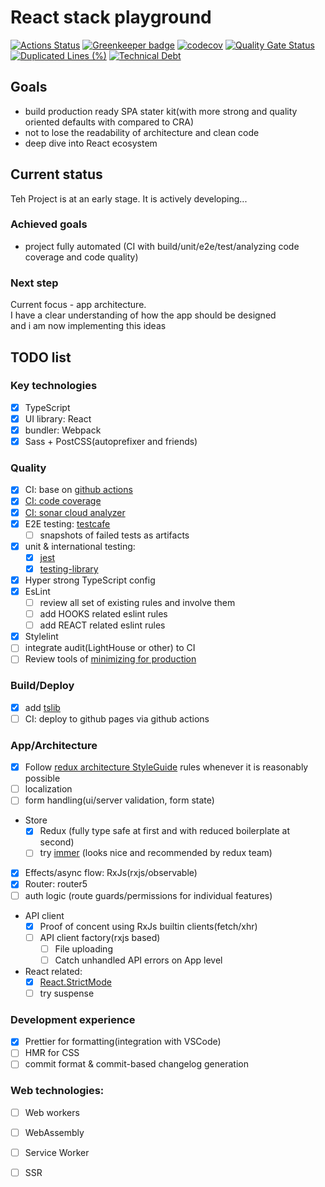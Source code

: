 # React stack playground

[![Actions Status](https://github.com/rodmax/react-playground/workflows/ci/badge.svg)](https://github.com/rodmax/react-playground/actions) [![Greenkeeper badge](https://badges.greenkeeper.io/rodmax/react-playground.svg)](https://greenkeeper.io/)
[![codecov](https://codecov.io/gh/rodmax/react-playground/branch/master/graph/badge.svg)](https://codecov.io/gh/rodmax/react-playground)
[![Quality Gate Status](https://sonarcloud.io/api/project_badges/measure?project=rodmax_react-playground&metric=alert_status)](https://sonarcloud.io/dashboard?id=rodmax_react-playground)
[![Duplicated Lines (%)](https://sonarcloud.io/api/project_badges/measure?project=rodmax_react-playground&metric=duplicated_lines_density)](https://sonarcloud.io/dashboard?id=rodmax_react-playground)
[![Technical Debt](https://sonarcloud.io/api/project_badges/measure?project=rodmax_react-playground&metric=sqale_index)](https://sonarcloud.io/dashboard?id=rodmax_react-playground)

## Goals
- build production ready SPA stater kit(with more strong and quality oriented defaults with compared to CRA)
- not to lose the readability of architecture and clean code
- deep dive into React ecosystem

## Current status
Teh Project is at an early stage. It is actively developing...

### Achieved goals
- project fully automated (CI with build/unit/e2e/test/analyzing code coverage and code quality)

### Next step
Current focus - app architecture.<br>
I have a clear understanding of how the app should be designed <br>
and i am now implementing this ideas


## TODO list

### Key technologies
- [x] TypeScript
- [x] UI library: React
- [x] bundler: Webpack
- [x] Sass + PostCSS(autoprefixer and friends)

### Quality
- [x] CI: base on [github actions](https://github.com/rodmax/react-playground/actions)
- [x] [CI: code coverage](https://codecov.io/gh/rodmax/react-playground)
- [x] [CI:  sonar cloud analyzer](https://sonarcloud.io/dashboard?id=rodmax_react-playground)
- [x] E2E testing: [testcafe](https://devexpress.github.io/testcafe/)
    - [ ] snapshots of failed tests as artifacts
- [x] unit & international testing:
    - [x] [jest](https://jestjs.io/)
    - [x] [testing-library](https://testing-library.com/)
- [x] Hyper strong TypeScript config
- [x] EsLint
    - [ ] review all set of existing rules and involve them
    - [ ] add HOOKS related eslint rules
    - [ ] add REACT related eslint rules
- [x] Stylelint
- [ ] integrate audit(LightHouse or other) to CI
- [ ] Review tools of [minimizing for production](https://webpack.js.org/plugins/mini-css-extract-plugin/#minimizing-for-production)

### Build/Deploy
- [x] add [tslib](https://www.npmjs.com/package/tslib)
- [ ] CI: deploy to github pages via github actions

### App/Architecture
- [x] Follow [redux architecture StyleGuide](https://redux.js.org/style-guide/style-guide) rules whenever it is reasonably possible
- [ ] localization
- [ ] form handling(ui/server validation, form state)
- Store
    - [x] Redux (fully type safe at first and with reduced boilerplate at second)
    - [ ] try [immer](https://immerjs.github.io/immer/docs/introduction) (looks nice and recommended by redux team)
- [x] Effects/async flow: RxJs(rxjs/observable)
- [x] Router: router5
- [ ] auth logic (route guards/permissions for individual features)
- API client
    - [x] Proof of concent using RxJs builtin clients(fetch/xhr)
    - [ ] API client factory(rxjs based)
        - [ ] File uploading
        - [ ] Catch unhandled API errors on App level
- React related:
    - [x] [React.StrictMode](https://reactjs.org/docs/strict-mode.html)
    - [ ] try suspense

### Development experience
- [x] Prettier for formatting(integration with VSCode)
- [ ] HMR for CSS
- [ ] commit format & commit-based changelog generation

### Web technologies:
- [ ] Web workers
- [ ] WebAssembly
- [ ] Service Worker
- [ ] SSR

